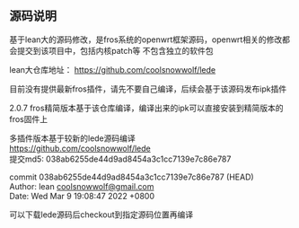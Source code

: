 ## 源码说明
基于lean大的源码修改，是fros系统的openwrt框架源码，openwrt相关的修改都会提交到该项目中，包括内核patch等
不包含独立的软件包

lean大仓库地址：
https://github.com/coolsnowwolf/lede

目前没有提供最新fros插件，请先不要自己编译，后续会基于该源码发布ipk插件  

2.0.7 fros精简版本基于该仓库编译，编译出来的ipk可以直接安装到精简版本的fros固件上  


多插件版本基于较新的lede源码编译   
https://github.com/coolsnowwolf/lede  
提交md5: 038ab6255de44d9ad8454a3c1cc7139e7c86e787     

commit 038ab6255de44d9ad8454a3c1cc7139e7c86e787 (HEAD)  
Author: lean <coolsnowwolf@gmail.com>  
Date:   Wed Mar 9 19:08:47 2022 +0800  

可以下载lede源码后checkout到指定源码位置再编译   

